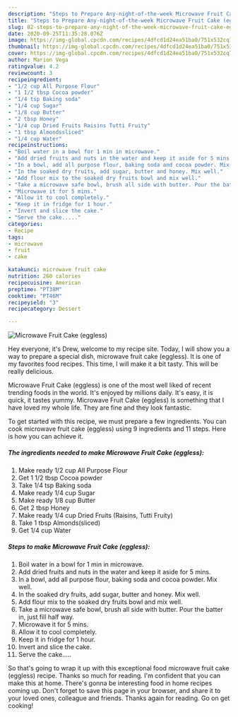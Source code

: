 ```yaml
---
description: "Steps to Prepare Any-night-of-the-week Microwave Fruit Cake (eggless)"
title: "Steps to Prepare Any-night-of-the-week Microwave Fruit Cake (eggless)"
slug: 82-steps-to-prepare-any-night-of-the-week-microwave-fruit-cake-eggless
date: 2020-09-25T11:35:28.076Z
image: https://img-global.cpcdn.com/recipes/4dfcd1d24ea51ba0/751x532cq70/microwave-fruit-cake-eggless-recipe-main-photo.jpg
thumbnail: https://img-global.cpcdn.com/recipes/4dfcd1d24ea51ba0/751x532cq70/microwave-fruit-cake-eggless-recipe-main-photo.jpg
cover: https://img-global.cpcdn.com/recipes/4dfcd1d24ea51ba0/751x532cq70/microwave-fruit-cake-eggless-recipe-main-photo.jpg
author: Marion Vega
ratingvalue: 4.2
reviewcount: 3
recipeingredient:
- "1/2 cup All Purpose Flour"
- "1 1/2 tbsp Cocoa powder"
- "1/4 tsp Baking soda"
- "1/4 cup Sugar"
- "1/8 cup Butter"
- "2 tbsp Honey"
- "1/4 cup Dried Fruits Raisins Tutti Fruity"
- "1 tbsp Almondssliced"
- "1/4 cup Water"
recipeinstructions:
- "Boil water in a bowl for 1 min in microwave."
- "Add dried fruits and nuts in the water and keep it aside for 5 mins."
- "In a bowl, add all purpose flour, baking soda and cocoa powder. Mix well."
- "In the soaked dry fruits, add sugar, butter and honey. Mix well."
- "Add flour mix to the soaked dry fruits bowl and mix well."
- "Take a microwave safe bowl, brush all side with butter. Pour the batter in, just fill half way."
- "Microwave it for 5 mins."
- "Allow it to cool completely."
- "Keep it in fridge for 1 hour."
- "Invert and slice the cake."
- "Serve the cake....."
categories:
- Recipe
tags:
- microwave
- fruit
- cake

katakunci: microwave fruit cake 
nutrition: 260 calories
recipecuisine: American
preptime: "PT38M"
cooktime: "PT46M"
recipeyield: "3"
recipecategory: Dessert

---
```



![Microwave Fruit Cake (eggless)](https://img-global.cpcdn.com/recipes/4dfcd1d24ea51ba0/751x532cq70/microwave-fruit-cake-eggless-recipe-main-photo.jpg)

Hey everyone, it's Drew, welcome to my recipe site. Today, I will show you a way to prepare a special dish, microwave fruit cake (eggless). It is one of my favorites food recipes. This time, I will make it a bit tasty. This will be really delicious.



Microwave Fruit Cake (eggless) is one of the most well liked of recent trending foods in the world. It's enjoyed by millions daily. It's easy, it is quick, it tastes yummy. Microwave Fruit Cake (eggless) is something that I have loved my whole life. They are fine and they look fantastic.


To get started with this recipe, we must prepare a few ingredients. You can cook microwave fruit cake (eggless) using 9 ingredients and 11 steps. Here is how you can achieve it.

<!--inarticleads1-->

##### The ingredients needed to make Microwave Fruit Cake (eggless):

1. Make ready 1/2 cup All Purpose Flour
1. Get 1 1/2 tbsp Cocoa powder
1. Take 1/4 tsp Baking soda
1. Make ready 1/4 cup Sugar
1. Make ready 1/8 cup Butter
1. Get 2 tbsp Honey
1. Make ready 1/4 cup Dried Fruits (Raisins, Tutti Fruity)
1. Take 1 tbsp Almonds(sliced)
1. Get 1/4 cup Water




<!--inarticleads2-->

##### Steps to make Microwave Fruit Cake (eggless):

1. Boil water in a bowl for 1 min in microwave.
1. Add dried fruits and nuts in the water and keep it aside for 5 mins.
1. In a bowl, add all purpose flour, baking soda and cocoa powder. Mix well.
1. In the soaked dry fruits, add sugar, butter and honey. Mix well.
1. Add flour mix to the soaked dry fruits bowl and mix well.
1. Take a microwave safe bowl, brush all side with butter. Pour the batter in, just fill half way.
1. Microwave it for 5 mins.
1. Allow it to cool completely.
1. Keep it in fridge for 1 hour.
1. Invert and slice the cake.
1. Serve the cake.....




So that's going to wrap it up with this exceptional food microwave fruit cake (eggless) recipe. Thanks so much for reading. I'm confident that you can make this at home. There's gonna be interesting food in home recipes coming up. Don't forget to save this page in your browser, and share it to your loved ones, colleague and friends. Thanks again for reading. Go on get cooking!
